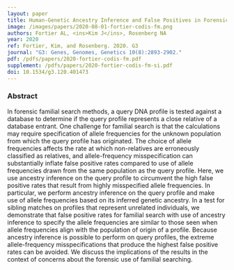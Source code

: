 ```yaml
---
layout: paper
title: Human-Genetic Ancestry Inference and False Positives in Forensic Familial Searching 
image: /images/papers/2020-08-01-fortier-codis-fm.png
authors: Fortier AL, <ins>Kim J</ins>, Rosenberg NA
year: 2020
ref: Fortier, Kim, and Rosenberg. 2020. G3
journal: "G3: Genes, Genomes, Genetics 10(8):2893-2902."
pdf: /pdfs/papers/2020-fortier-codis-fm.pdf
supplement: /pdfs/papers/2020-fortier-codis-fm-si.pdf
doi: 10.1534/g3.120.401473
---
```


### Abstract
In forensic familial search methods, a query DNA profile is tested against a database to determine if the query profile represents a close relative of a database entrant. One challenge for familial search is that the calculations may require specification of allele frequencies for the unknown population from which the query profile has originated. The choice of allele frequencies affects the rate at which non-relatives are erroneously classified as relatives, and allele-frequency misspecification can substantially inflate false positive rates compared to use of allele frequencies drawn from the same population as the query profile. Here, we use ancestry inference on the query profile to circumvent the high false positive rates that result from highly misspecified allele frequencies. In particular, we perform ancestry inference on the query profile and make use of allele frequencies based on its inferred genetic ancestry. In a test for sibling matches on profiles that represent unrelated individuals, we demonstrate that false positive rates for familial search with use of ancestry inference to specify the allele frequencies are similar to those seen when allele frequencies align with the population of origin of a profile. Because ancestry inference is possible to perform on query profiles, the extreme allele-frequency misspecifications that produce the highest false positive rates can be avoided. We discuss the implications of the results in the context of concerns about the forensic use of familial searching.
